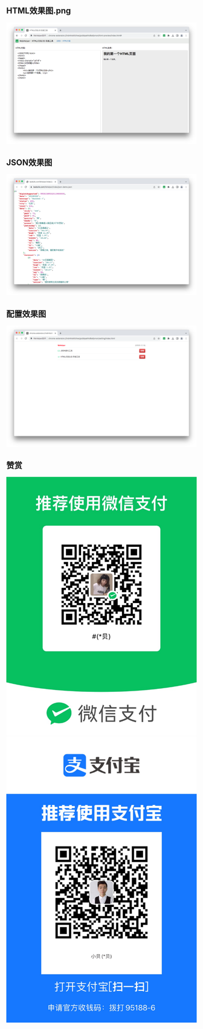 ## HTML效果图.png
![](./HTML效果图.png)

## JSON效果图
![](./JSON效果图.png)

## 配置效果图
![](./配置效果图.png)

## 赞赏
![](./打赏微信.png)
![](./打赏支付宝.png)
